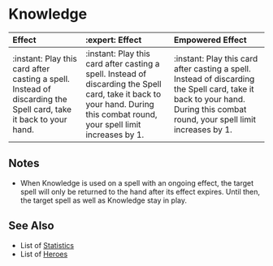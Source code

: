 # Knowledge

| Effect | :expert: Effect | Empowered Effect |
| :--- | :--- | :--- |
| :instant: Play this card after casting a spell. Instead of discarding the Spell card, take it back to your hand. | :instant: Play this card after casting a spell. Instead of discarding the Spell card, take it back to your hand. During this combat round, your spell limit increases by 1. | :instant: Play this card after casting a spell. Instead of discarding the Spell card, take it back to your hand. During this combat round, your spell limit increases by 1. |


## Notes

- When Knowledge is used on a spell with an ongoing effect, the target spell will only be returned to the hand after its effect expires. Until then, the target spell as well as Knowledge stay in play.


## See Also

- List of [Statistics](../statistics.md)
- List of [Heroes](../heroes.md)